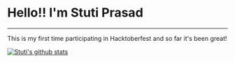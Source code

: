 # Hello!! I'm Stuti Prasad

---

This is my first time participating in Hacktoberfest and so far it's been great!

[![Stuti's github stats](https://github-readme-stats.vercel.app/api?username=studpeps&show_icons=true&theme=dracula)](https://github.com/studpeps)
